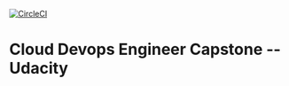 [![CircleCI](https://circleci.com/gh/tushar8871/Capstone-Udacity/tree/master.svg?style=svg)](https://circleci.com/gh/tushar8871/Capstone-Udacity/tree/master)

# Cloud Devops Engineer Capstone -- Udacity